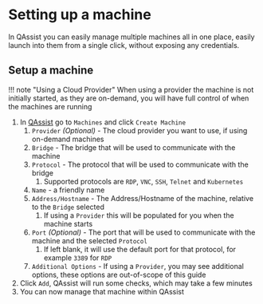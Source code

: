 # Setting up a machine

In QAssist you can easily manage multiple machines all in one place, easily launch into them from a single click, without
exposing any credentials.

## Setup a machine

!!! note "Using a Cloud Provider"
    When using a provider the machine is not initially started, as they are on-demand, you will have full control of when
    the machines are running

1.  In [QAssist](https://app.qassist.io) go to `Machines` and click `Create Machine`
    1. `Provider` _(Optional)_ - The cloud provider you want to use, if using on-demand machines
    2. `Bridge` - The bridge that will be used to communicate with the machine
    3. `Protocol` - The protocol that will be used to communicate with the bridge
         1. Supported protocols are `RDP`, `VNC`, `SSH`, `Telnet` and `Kubernetes`
    4. `Name` - a friendly name
    5. `Address/Hostname` - The Address/Hostname of the machine, relative to the `Bridge` selected
         1. If using a `Provider` this will be populated for you when the machine starts
    6. `Port` _(Optional)_ - The port that will be used to communicate with the machine and the selected `Protocol`
         1. If left blank, it will use the default port for that protocol, for example `3389` for `RDP`
    7. `Additional Options` - If using a `Provider`, you may see additional options, these options are out-of-scope of this guide
2.  Click `Add`, QAssist will run some checks, which may take a few minutes
3.  You can now manage that machine within QAssist
